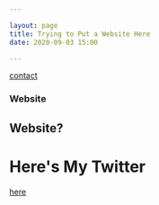 ```yaml
---

layout: page
title: Trying to Put a Website Here
date: 2020-09-03 15:00

---
```



[contact](https://lexicondevillive.github.io/contact/)


### Website

## Website?

# Here's My Twitter

[here](http://www.twitter.com/ambivalentricky)
